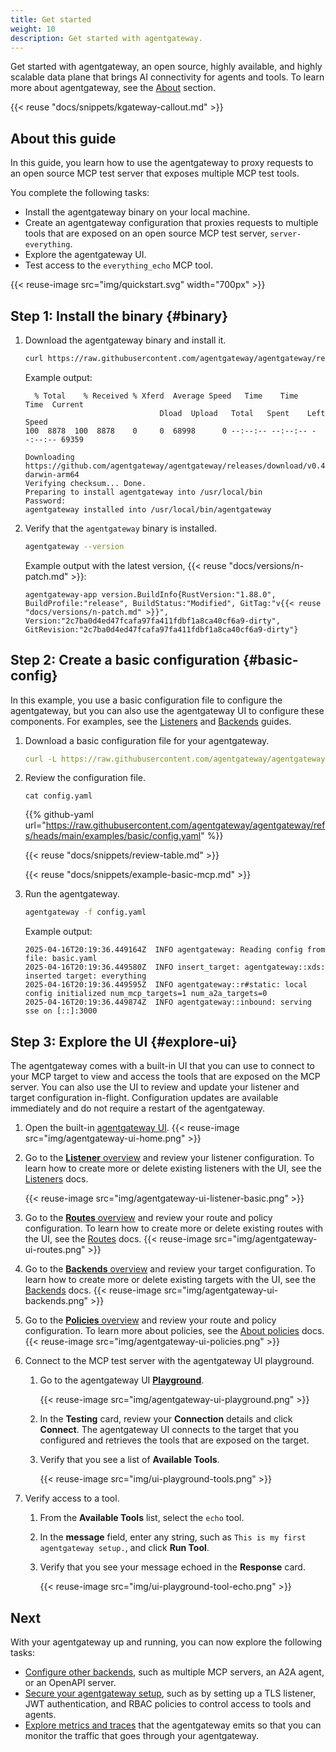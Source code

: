 ```yaml
---
title: Get started
weight: 10
description: Get started with agentgateway. 
---
```


Get started with agentgateway, an open source, highly available, and highly scalable data plane that brings AI connectivity for agents and tools. To learn more about agentgateway, see the [About](/docs/about) section.

{{< reuse "docs/snippets/kgateway-callout.md" >}}

## About this guide

In this guide, you learn how to use the agentgateway to proxy requests to an open source MCP test server that exposes multiple MCP test tools. 

You complete the following tasks: 
* Install the agentgateway binary on your local machine. 
* Create an agentgateway configuration that proxies requests to multiple tools that are exposed on an open source MCP test server, `server-everything`. 
* Explore the agentgateway UI.
* Test access to the `everything_echo` MCP tool. 

{{< reuse-image src="img/quickstart.svg" width="700px" >}}

## Step 1: Install the binary {#binary}

1. Download the agentgateway binary and install it. 
   ```sh
   curl https://raw.githubusercontent.com/agentgateway/agentgateway/refs/heads/main/common/scripts/get-agentproxy | bash
   ```
   
   Example output: 
   ```
     % Total    % Received % Xferd  Average Speed   Time    Time     Time  Current
                                 Dload  Upload   Total   Spent    Left  Speed
   100  8878  100  8878    0     0  68998      0 --:--:-- --:--:-- --:--:-- 69359

   Downloading https://github.com/agentgateway/agentgateway/releases/download/v0.4.16/agentgateway-darwin-arm64
   Verifying checksum... Done.
   Preparing to install agentgateway into /usr/local/bin
   Password:
   agentgateway installed into /usr/local/bin/agentgateway
   ```

2. Verify that the `agentgateway` binary is installed. 
   ```sh
   agentgateway --version
   ```

   Example output with the latest version, {{< reuse "docs/versions/n-patch.md" >}}:
   ```
   agentgateway-app version.BuildInfo{RustVersion:"1.88.0", BuildProfile:"release", BuildStatus:"Modified", GitTag:"v{{< reuse "docs/versions/n-patch.md" >}}", Version:"2c7ba0d4ed47fcafa97fa411fdbf1a8ca40cf6a9-dirty", GitRevision:"2c7ba0d4ed47fcafa97fa411fdbf1a8ca40cf6a9-dirty"}
   ```
   
## Step 2: Create a basic configuration {#basic-config}

In this example, you use a basic configuration file to configure the agentgateway, but you can also use the agentgateway UI to configure these components. For examples, see the [Listeners](/docs/listeners) and [Backends](/docs/backends) guides.

1. Download a basic configuration file for your agentgateway. 
   
   ```yaml
   curl -L https://raw.githubusercontent.com/agentgateway/agentgateway/refs/heads/main/examples/basic/config.yaml -o config.yaml
   ```

2. Review the configuration file. 

   ```
   cat config.yaml
   ```

   {{% github-yaml url="https://raw.githubusercontent.com/agentgateway/agentgateway/refs/heads/main/examples/basic/config.yaml" %}}

   {{< reuse "docs/snippets/review-table.md" >}}

   {{< reuse "docs/snippets/example-basic-mcp.md" >}}

3. Run the agentgateway. 
   ```sh
   agentgateway -f config.yaml
   ```
   
   Example output: 
   ```
   2025-04-16T20:19:36.449164Z  INFO agentgateway: Reading config from file: basic.yaml
   2025-04-16T20:19:36.449580Z  INFO insert_target: agentgateway::xds: inserted target: everything
   2025-04-16T20:19:36.449595Z  INFO agentgateway::r#static: local config initialized num_mcp_targets=1 num_a2a_targets=0
   2025-04-16T20:19:36.449874Z  INFO agentgateway::inbound: serving sse on [::]:3000
   ```

## Step 3: Explore the UI {#explore-ui}

The agentgateway comes with a built-in UI that you can use to connect to your MCP target to view and access the tools that are exposed on the MCP server. You can also use the UI to review and update your listener and target configuration in-flight. Configuration updates are available immediately and do not require a restart of the agentgateway.  

1. Open the built-in [agentgateway UI](http://localhost:15000).
   {{< reuse-image src="img/agentgateway-ui-home.png" >}}
   
2. Go to the [**Listener** overview](http://localhost:15000/ui/listeners/) and review your listener configuration. To learn how to create more or delete existing listeners with the UI, see the [Listeners](/docs/listeners) docs. 

   {{< reuse-image src="img/agentgateway-ui-listener-basic.png" >}}

3. Go to the [**Routes** overview](http://localhost:15000/ui/routes/) and review your route and policy configuration. To learn how to create more or delete existing routes with the UI, see the [Routes](/docs/listeners) docs. 
   {{< reuse-image src="img/agentgateway-ui-routes.png" >}}

4. Go to the [**Backends** overview](http://localhost:15000/ui/targets/) and review your target configuration. To learn how to create more or delete existing targets with the UI, see the [Backends](/docs/backends) docs. 
   {{< reuse-image src="img/agentgateway-ui-backends.png" >}}

5. Go to the [**Policies** overview](http://localhost:15000/ui/policies/) and review your route and policy configuration. To learn more about policies, see the [About policies](/docs/about#policies) docs. 
   {{< reuse-image src="img/agentgateway-ui-policies.png" >}}

6. Connect to the MCP test server with the agentgateway UI playground. 
   
   1. Go to the agentgateway UI [**Playground**](http://localhost:15000/ui/playground/).
      
      {{< reuse-image src="img/agentgateway-ui-playground.png" >}}

   2. In the **Testing** card, review your **Connection** details and click **Connect**. The agentgateway UI connects to the target that you configured and retrieves the tools that are exposed on the target. 
   
   3. Verify that you see a list of **Available Tools**. 
   
      {{< reuse-image src="img/ui-playground-tools.png" >}}

7. Verify access to a tool. 
   1. From the **Available Tools** list, select the `echo` tool. 
   2. In the **message** field, enter any string, such as `This is my first agentgateway setup.`, and click **Run Tool**. 
   3. Verify that you see your message echoed in the **Response** card. 
   
      {{< reuse-image src="img/ui-playground-tool-echo.png" >}}

## Next

With your agentgateway up and running, you can now explore the following tasks: 

* [Configure other backends](/docs/backends), such as multiple MCP servers, an A2A agent, or an OpenAPI server. 
* [Secure your agentgateway setup](/docs/security), such as by setting up a TLS listener, JWT authentication, and RBAC policies to control access to tools and agents. 
* [Explore metrics and traces](/docs/observability) that the agentgateway emits so that you can monitor the traffic that goes through your agentgateway. 

